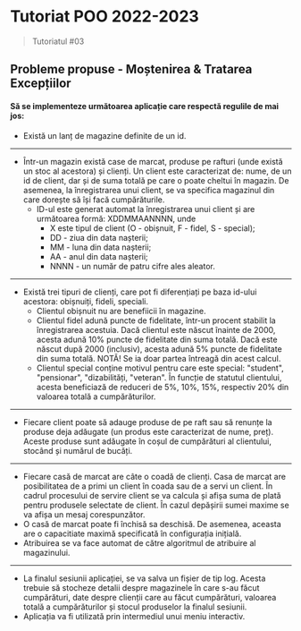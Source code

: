 # Tutoriat POO 2022-2023

> Tutoriatul #03

## Probleme propuse - Moștenirea & Tratarea Excepțiilor

#### Să se implementeze următoarea aplicație care respectă regulile de mai jos:
- Există un lanț de magazine definite de un id. 
---
- Într-un magazin există case de marcat, produse pe rafturi (unde există un stoc al acestora) și clienți. Un client este caracterizat de: nume, de un id de client, dar și de suma totală pe care o poate cheltui în magazin. De asemenea, la înregistrarea unui client, se va specifica magazinul din care dorește să își facă cumpărăturile.
	- ID-ul este generat automat la înregistrarea unui client și are următoarea formă: XDDMMAANNNN, unde
		- X este tipul de client (O - obișnuit, F - fidel, S - special);
		- DD - ziua din data nașterii;
		- MM - luna din data nașterii;
		- AA - anul din data nașterii;
		- NNNN - un număr de patru cifre ales aleator.
---
- Există trei tipuri de clienți, care pot fi diferențiați pe baza id-ului acestora: obișnuiți, fideli, speciali.
	- Clientul obișnuit nu are benefiicii în magazine. 
	- Clientul fidel adună puncte de fidelitate, într-un procent stabilit la înregistrarea acestuia. Dacă clientul este născut înainte de 2000, acesta adună 10% puncte de fidelitate din suma totală. Dacă este născut după 2000 (inclusiv), acesta adună 5% puncte de fidelitate din suma totală. NOTĂ! Se ia doar partea întreagă din acest calcul.
	- Clientul special conține motivul pentru care este special: "student", "pensionar", "dizabilități, "veteran". În funcție de statutul clientului, acesta beneficiază de reduceri de 5%, 10%, 15%, respectiv 20% din valoarea totală a cumpărăturilor.
---
- Fiecare client poate să adauge produse de pe raft sau să renunțe la produse deja adăugate (un produs este caracterizat de nume, preț). Aceste produse sunt adăugate în coșul de cumpărături al clientului, stocând și numărul de bucăți.
---
- Fiecare casă de marcat are câte o coadă de clienți. Casa de marcat are posibilitatea de a primi un client în coada sau de a servi un client. În cadrul procesului de servire client se va calcula și afișa suma de plată pentru produsele selectate de client. În cazul depășirii sumei maxime se va afișa un mesaj corespunzător. 
- O casă de marcat poate fi închisă sa deschisă. De asemenea, aceasta are o capacitiate maximă specificată în configurația inițială.
- Atribuirea se va face automat de către algoritmul de atribuire al magazinului.
---
- La finalul sesiunii aplicației, se va salva un fișier de tip log. Acesta trebuie să stocheze detalii despre magazinele în care s-au făcut cumpărături, date despre clienții care au făcut cumpărături, valoarea totală a cumpărăturilor și stocul produselor la finalul sesiunii.
- Aplicația va fi utilizată prin intermediul unui meniu interactiv.
